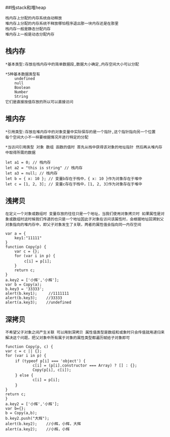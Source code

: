 ##栈stack和堆heap

    栈内存上分配的内存系统自动释放 
    堆内存上分配的内存系统不释放哪怕程序退出那一块内存还是在那里
    栈内存一般是静态分配内存
    堆内存上一般是动态分配内存

## 栈内存

    *基本类型:存放在栈内存中的简单数据段,数据大小确定,内存空间大小可以分配 

    *5种基本数据类型有 
        undefined 
        null 
        Boolean 
        Number 
        String 
    它们是直接按值存放的所以可以直接访问

## 堆内存

    *引用类型:存放在堆内存中的对象变量中实际保存的是一个指针,这个指针指向另一个位置
    每个空间大小不一样要根据情况开进行特定的分配

    *当访问引用类型 对象 数组 函数的值时 首先从栈中获得该对象的地址指针 然后再从堆内存中取得所需的数据
 
    let a1 = 0; // 栈内存
    let a2 = "this is string" // 栈内存
    let a3 = null; // 栈内存
    let b = { x: 10 }; // 变量b存在于栈中，{ x: 10 }作为对象存在于堆中
    let c = [1, 2, 3]; // 变量c存在于栈中，[1, 2, 3]作为对象存在于堆中 
 
 
## 浅拷贝
    在定义一个对象或数组时 变量存放的往往只是一个地址，当我们使用对象拷贝时 如果属性是对象或数组时这时候我们传递的也只是一个地址因此子对象在访问该属性时，会根据地址回溯到父对象指向的堆内存中，即父子对象发生了关联，两者的属性值会指向同一内存空间

    var a = {
        key1:"11111"
    }
    function Copy(p) {
        var c = {};
        for (var i in p) { 
        　　 c[i] = p[i];
        }
        return c;
    }
    a.key2 = ['小辉','小辉'];
    var b = Copy(a);
    b.key3 = '33333';
    alert(b.key1);     //1111111
    alert(b.key3);    //33333
    alert(a.key3);    //undefined

## 深拷贝

    不希望父子对象之间产生关联 可以用到深拷贝 属性值类型是数组和或象时只会传值就用递归来解决这个问题，把父对象中所有属于对象的属性类型都遍历赋给子对象即可
 
    function Copy(p, c) {
    var c = c || {};
    for (var i in p) {
    　　 if (typeof p[i] === 'object') {
                c[i] = (p[i].constructor === Array) ? [] : {};
                Copy(p[i], c[i]);
    　　 } else {
                c[i] = p[i];
    　　 }
    }
    return c;
    }
    a.key2 = ['小辉','小辉'];
    var b={};
    b = Copy(a,b);        
    b.key2.push("大辉");
    alert(b.key2);    //小辉，小辉，大辉
    alert(a.key2);    //小辉，小辉
 